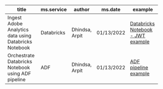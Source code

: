 
| title  | ms.service|  author  | ms.date | example
| --- | --- | --- | --- | ---
|Ingest Adobe Analytics data using Databricks Notebook  |Databricks | Dhindsa, Arpit| 01/13/2022| [Databricks Notebook - JWT example](https://github.com/DTS-STN/AP-Databricks/blob/master/notebooks/Nov%2029%20-%20MVP/Ingestion/Adobe%20Analytics/AA%20Ingestion%20Script.py)
|Orchestrate Databricks Notebook using ADF pipeline  |ADF | Dhindsa, Arpit| 01/13/2022| [ADF pipeline example](https://github.com/DTS-STN/AP-DataFactory/blob/main/pipeline/sclabs_site_analytics.json)









